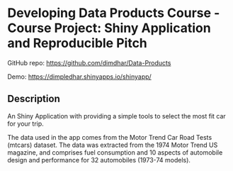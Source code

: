 # Developing Data Products Course - Course Project: Shiny Application and Reproducible Pitch


GitHub repo: https://github.com/dimdhar/Data-Products

Demo: https://dimpledhar.shinyapps.io/shinyapp/


## Description

An Shiny Application with providing a simple tools to select the most fit car for your trip.

The data used in the app comes from the Motor Trend Car Road Tests (mtcars) dataset. 
The data was extracted from the 1974 Motor Trend US magazine, and comprises fuel consumption and 10 aspects of automobile design and performance for 32 automobiles (1973-74 models).



